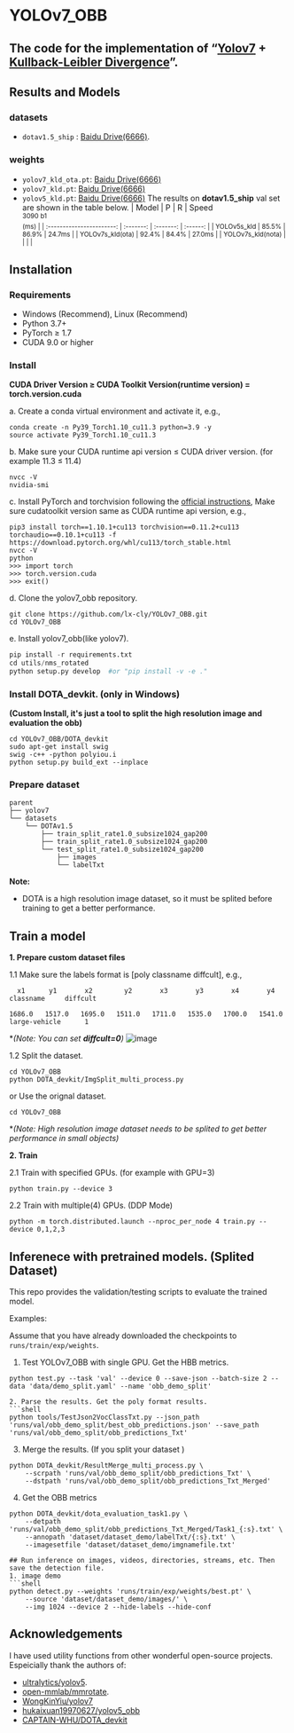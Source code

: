 # YOLOv7_OBB
## The code for the implementation of “[Yolov7](https://arxiv.org/abs/2207.02696) + [Kullback-Leibler Divergence](https://link.zhihu.com/?target=https%3A//ieeexplore.ieee.org/abstract/document/9852282/)”. 
## Results and Models

### datasets 
* `dotav1.5_ship` : [Baidu Drive(6666)](https://pan.baidu.com/s/1eyiZyjOMH9dQ8nCsPfxTTQ ).
### weights 
* `yolov7_kld_ota.pt`:   [Baidu Drive(6666)](https://pan.baidu.com/s/1iu7QZUPlVSzghFNSXk5P4w )
* `yolov7_kld.pt`:   [Baidu Drive(6666)](https://pan.baidu.com/s/1iu7QZUPlVSzghFNSXk5P4w )
* `yolov5_kld.pt`:   [Baidu Drive(6666)](https://pan.baidu.com/s/1iu7QZUPlVSzghFNSXk5P4w )
The results on **dotav1.5_ship** val set are shown in the table below. 
|           Model           |     P     |     R     |    Speed<br><sup>3090 b1<br>(ms)     |
| :-----------------------: | :-------: | :-------: | :------: |
|        YOLOv5s_kld        |   85.5%   |   86.9%   |  24.7ms  |
|     YOLOv7s_kld(ota)      |   92.4%   |   84.4%   |  27.0ms  |
|     YOLOv7s_kld(nota)     |           |           |          |
## Installation
### Requirements
* Windows (Recommend), Linux (Recommend)
* Python 3.7+ 
* PyTorch ≥ 1.7 
* CUDA 9.0 or higher


### Install 
**CUDA Driver Version ≥ CUDA Toolkit Version(runtime version) = torch.version.cuda**

a. Create a conda virtual environment and activate it, e.g.,
```
conda create -n Py39_Torch1.10_cu11.3 python=3.9 -y 
source activate Py39_Torch1.10_cu11.3
```
b. Make sure your CUDA runtime api version ≤ CUDA driver version. (for example 11.3 ≤ 11.4)
```
nvcc -V
nvidia-smi
```
c. Install PyTorch and torchvision following the [official instructions](https://pytorch.org/), Make sure cudatoolkit version same as CUDA runtime api version, e.g.,
```
pip3 install torch==1.10.1+cu113 torchvision==0.11.2+cu113 torchaudio==0.10.1+cu113 -f https://download.pytorch.org/whl/cu113/torch_stable.html
nvcc -V
python
>>> import torch
>>> torch.version.cuda
>>> exit()
```
d. Clone the yolov7_obb repository.
```
git clone https://github.com/lx-cly/YOLOv7_OBB.git
cd YOLOv7_OBB
```
e. Install yolov7_obb(like yolov7).

```python 
pip install -r requirements.txt
cd utils/nms_rotated
python setup.py develop  #or "pip install -v -e ."
```

### Install DOTA_devkit. (only in Windows) 
**(Custom Install, it's just a tool to split the high resolution image and evaluation the obb)**

```
cd YOLOv7_OBB/DOTA_devkit
sudo apt-get install swig
swig -c++ -python polyiou.i
python setup.py build_ext --inplace
```

### Prepare dataset
```
parent
├── yolov7
└── datasets
    └── DOTAv1.5
        ├── train_split_rate1.0_subsize1024_gap200
        ├── train_split_rate1.0_subsize1024_gap200
        └── test_split_rate1.0_subsize1024_gap200
            ├── images
            └── labelTxt

```

**Note:**

* DOTA is a high resolution image dataset, so it must be splited before training to get a better performance.

## Train a model

**1. Prepare custom dataset files**

1.1 Make sure the labels format is [poly classname diffcult], e.g., 
```
  x1      y1       x2        y2       x3       y3       x4       y4       classname     diffcult

1686.0   1517.0   1695.0   1511.0   1711.0   1535.0   1700.0   1541.0   large-vehicle      1
```
**(*Note: You can set **diffcult=0**)**
![image](https://user-images.githubusercontent.com/72599120/159213229-b7c2fc5c-b140-4f10-9af8-2cbc405b0cd3.png)


1.2 Split the dataset. 
```shell
cd YOLOv7_OBB
python DOTA_devkit/ImgSplit_multi_process.py
```
or Use the orignal dataset. 
```shell
cd YOLOv7_OBB
```
**(*Note: High resolution image dataset needs to be splited to get better performance in small objects)**


**2. Train**

2.1 Train with specified GPUs. (for example with GPU=3)

```shell
python train.py --device 3
```

2.2 Train with multiple(4) GPUs. (DDP Mode)

```shell
python -m torch.distributed.launch --nproc_per_node 4 train.py --device 0,1,2,3
```

## Inferenece with pretrained models. (Splited Dataset)
This repo provides the validation/testing scripts to evaluate the trained model.

Examples:

Assume that you have already downloaded the checkpoints to `runs/train/exp/weights`.

1. Test YOLOv7_OBB with single GPU. Get the HBB metrics.

```shell
python test.py --task 'val' --device 0 --save-json --batch-size 2 --data 'data/demo_split.yaml' --name 'obb_demo_split'

2. Parse the results. Get the poly format results.
```shell 
python tools/TestJson2VocClassTxt.py --json_path 'runs/val/obb_demo_split/best_obb_predictions.json' --save_path 'runs/val/obb_demo_split/obb_predictions_Txt'
```

3. Merge the results. (If you split your dataset )
```shell
python DOTA_devkit/ResultMerge_multi_process.py \
    --scrpath 'runs/val/obb_demo_split/obb_predictions_Txt' \
    --dstpath 'runs/val/obb_demo_split/obb_predictions_Txt_Merged'
```

4. Get the OBB metrics
```shell
python DOTA_devkit/dota_evaluation_task1.py \
    --detpath 'runs/val/obb_demo_split/obb_predictions_Txt_Merged/Task1_{:s}.txt' \
    --annopath 'dataset/dataset_demo/labelTxt/{:s}.txt' \
    --imagesetfile 'dataset/dataset_demo/imgnamefile.txt'

## Run inference on images, videos, directories, streams, etc. Then save the detection file.
1. image demo
```shell
python detect.py --weights 'runs/train/exp/weights/best.pt' \
    --source 'dataset/dataset_demo/images/' \
    --img 1024 --device 2 --hide-labels --hide-conf
```

##  Acknowledgements
I have used utility functions from other wonderful open-source projects. Espeicially thank the authors of:

* [ultralytics/yolov5](https://github.com/ultralytics/yolov5).
* [open-mmlab/mmrotate](https://github.com/open-mmlab/mmrotate).
* [WongKinYiu/yolov7](https://github.com/WongKinYiu/yolov7)
* [hukaixuan19970627/yolov5_obb](https://github.com/hukaixuan19970627/yolov5_obb)
* [CAPTAIN-WHU/DOTA_devkit](https://github.com/CAPTAIN-WHU/DOTA_devkit)
